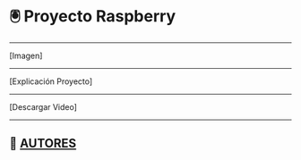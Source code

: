# 🖲️ Proyecto Raspberry

---

[Imagen]

---

[Explicación Proyecto]

---

[Descargar Video]

---

## 👤 [AUTORES](autores.md)
